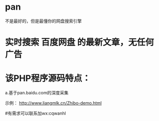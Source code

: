 # pan
不是最好的，但是最懂你的网盘搜索引擎



# 实时搜索 百度网盘 的最新文章，无任何广告


# 该PHP程序源码特点：
   a.基于pan.baidu.com的深度采集

示例： http://www.liangmlk.cn/Zhibo-demo.html


#有需求可以联系加wx:cqwanhl
